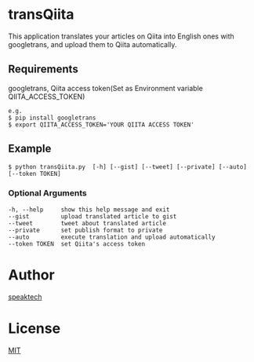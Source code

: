 # transQiita
This application translates your articles on Qiita into English ones with googletrans, and 
upload them to Qiita automatically. 

## Requirements
googletrans, Qiita access token(Set as Environment variable QIITA_ACCESS_TOKEN)
    
```
e.g.
$ pip install googletrans
$ export QIITA_ACCESS_TOKEN='YOUR QIITA ACCESS TOKEN'
```

## Example

```
$ python transQiita.py  [-h] [--gist] [--tweet] [--private] [--auto] [--token TOKEN]
```

### Optional Arguments

```
-h, --help     show this help message and exit
--gist         upload translated article to gist
--tweet        tweet about translated article
--private      set publish format to private
--auto         execute translation and upload automatically
--token TOKEN  set Qiita's access token
```

# Author
[speaktech](https://qiita.com/speaktech)

# License
[MIT](./LICENSE)
